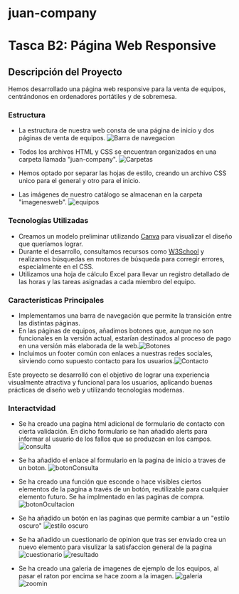 # juan-company
# Tasca B2: Página Web Responsive

## Descripción del Proyecto

Hemos desarrollado una página web responsive para la venta de equipos, centrándonos en ordenadores portátiles y de sobremesa.

### Estructura

- La estructura de nuestra web consta de una página de inicio y dos páginas de venta de equipos.
![Barra de navegacion](/capturas/NAV.PNG)

- Todos los archivos HTML y CSS se encuentran organizados en una carpeta llamada "juan-company". 
![Carpetas](/capturas/estructuradecarpetas.PNG)
- Hemos optado por separar las hojas de estilo, creando un archivo CSS unico para el general y otro para el inicio.
- Las imágenes de nuestro catálogo se almacenan en la carpeta "imagenesweb".
![equipos](/capturas/imgdeequipos.PNG)

### Tecnologías Utilizadas

- Creamos un modelo preliminar utilizando [Canva](https://www.canva.com/) para visualizar el diseño que queríamos lograr.
- Durante el desarrollo, consultamos recursos como [W3School](https://www.w3schools.com/) y realizamos búsquedas en motores de búsqueda para corregir errores, especialmente en el CSS.
- Utilizamos una hoja de cálculo Excel para llevar un registro detallado de las horas y las tareas asignadas a cada miembro del equipo.

### Características Principales

- Implementamos una barra de navegación que permite la transición entre las distintas páginas.
- En las páginas de equipos, añadimos botones que, aunque no son funcionales en la versión actual, estarían destinados al proceso de pago en una versión más elaborada de la web.![Botones](/capturas/botones.PNG)
- Incluimos un footer común con enlaces a nuestras redes sociales, sirviendo como supuesto contacto para los usuarios.![Contacto](/capturas/Footer.PNG)

Este proyecto se desarrolló con el objetivo de lograr una experiencia visualmente atractiva y funcional para los usuarios, aplicando buenas prácticas de diseño web y utilizando tecnologías modernas.

### Interactvidad

- Se ha creado una pagina html adicional de formulario de contacto con cierta validación. En dicho formulario se han añadido alerts para informar al usuario de los fallos que se produzcan en los campos.
![consulta](/capturas/consulta.png)

- Se ha añadido el enlace al formulario en la pagina de inicio a traves de un boton.
![botonConsulta](/capturas/botonConsulta.png)

- Se ha creado una función que esconde o hace visibles ciertos elementos de la pagina a través de un botón, reutilizable para cualquier elemento futuro. Se ha  implmentado en las paginas de compra.
![botonOcultacion](/capturas/botonOcultacion.png)

- Se ha añadido un botón en las paginas que permite cambiar a un "estilo oscuro"
![estilo oscuro](/capturas/estiloOscuro.png)

- Se ha añadido un cuestionario de opinion que tras ser enviado crea un nuevo elemento para visulizar la satisfaccion general de la pagina
![cuestionario](/capturas/Satisfaccion.png)
![resultado](/capturas/resultado.png)

- Se ha creado una galeria de imagenes de ejemplo de los equipos, al pasar el raton por encima se hace zoom a la imagen.
![galeria](/capturas/galeria.png)
![zoomin](/capturas/zoomin.png)